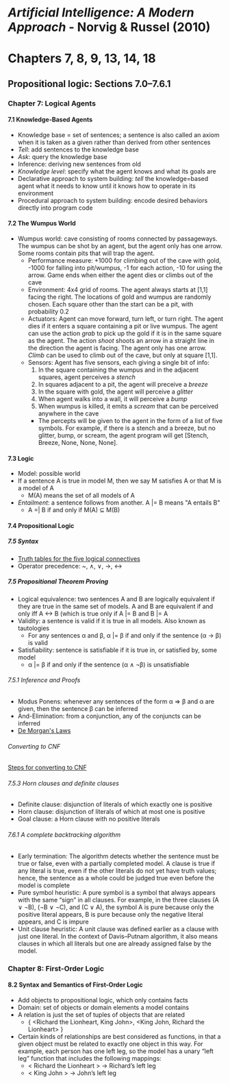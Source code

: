 # *Artificial Intelligence: A Modern Approach* - Norvig & Russel (2010)
# Chapters 7, 8, 9, 13, 14, 18
## Propositional logic: Sections 7.0–7.6.1
### Chapter 7: Logical Agents
#### 7.1 Knowledge-Based Agents
* Knowledge base = set of sentences; a sentence is also called an axiom when it is taken as a given rather than derived from other sentences
* *Tell*: add sentences to the knowledge base
* *Ask*: query the knowledge base
* Inference: deriving new sentences from old
* *Knowledge level*: specify what the agent knows and what its goals are
* Declarative approach to system building: *tell* the knowledge=based agent what it needs to know until it knows how to operate in its environment
* Procedural approach to system building: encode desired behaviors directly into program code
#### 7.2 The Wumpus World
* Wumpus world: cave consisting of rooms connected by passageways. The wumpus can be shot by an agent, but the agent only has one arrow. Some rooms contain pits that will trap the agent.
  * Performance measure: +1000 for climbing out of the cave with gold, -1000 for falling into pit/wumpus, -1 for each action, -10 for using the arrow. Game ends when either the agent dies or climbs out of the cave
  * Environment: 4x4 grid of rooms. The agent always starts at [1,1] facing the right. The locations of gold and wumpus are randomly chosen. Each square other than the start can be a pit, with probability 0.2
  * Actuators: Agent can move forward, turn left, or turn right. The agent dies if it enters a square containing a pit or live wumpus. The agent can use the action *grab* to pick up the gold if it is in the same square as the agent. The action *shoot* shoots an arrow in a straight line in the direction the agent is facing. The agent only has one arrow. *Climb* can be used to climb out of the cave, but only at square [1,1].
  * Sensors: Agent has five sensors, each giving a single bit of info:
    1. In the square containing the wumpus and in the adjacent squares, agent perceives a *stench*
    2. In squares adjacent to a pit, the agent will preceive a *breeze*
    3. In the square with gold, the agent will perceive a *glitter*
    4. When agent walks into a wall, it will perceive a *bump*
    5.  When wumpus is killed, it emits a *scream* that can be perceived anywhere in the cave
    * The percepts will be given to the agent in the form of a list of five symbols. For example, if there is a stench and a breeze, but no glitter, bump, or scream, the agent program will get [Stench, Breeze, None, None, None].
#### 7.3 Logic
* Model: possible world
* If a sentence A is true in model M, then we say M satisfies A or that M is a model of A
  * M(A) means the set of all models of A
* *Entailment*: a sentence follows from another. A |= B means "A entails B"
  * A =| B if and only if M(A) ⊆ M(B)
#### 7.4 Propositional Logic
##### 7.5 Syntax
* [Truth tables for the five logical connectives](http://images.slideplayer.com/26/8636033/slides/slide_20.jpg)
* Operator precedence: ~, ∧, ∨, ->, <->
##### 7.5 Propositional Theorem Proving
* Logical equivalence: two sentences A and B are logically equivalent if they are true in the same set of models. A and B are equivalent if and only iff A <-> B (which is true only if A |= B and B |= A
* Validity: a sentence is valid if it is true in all models. Also known as tautologies
  * For any sentences α and β, α |= β if and only if the sentence (α -> β) is valid
* Satisfiability: sentence is satisfiable if it is true in, or satisfied by, some model
  * α |= β if and only if the sentence (α ∧ ¬β) is unsatisfiable
###### 7.5.1 Inference and Proofs
* Modus Ponens: whenever any sentences of the form α ⇒ β and α are given, then the sentence β can be inferred
* And-Elimination: from a conjunction, any of the conjuncts can be inferred
* [De Morgan's Laws](https://i.ytimg.com/vi/i7NAjjMGIoA/maxresdefault.jpg)
###### Converting to CNF
[Steps for converting to CNF](http://slideplayer.com/slide/5028323/16/images/5/Converting+to+CNF+Any+wff+can+be+converted+to+CNF+by+using+the+following+equivalences:+(1)+A+%E2%86%94+B+%EF%82%BA+(A+%E2%86%92+B)+%CE%9B+(B+%E2%86%92+A).jpg)
###### 7.5.3 Horn clauses and definite clauses
* Definite clause: disjunction of literals of which exactly one is positive
* Horn clause: disjunction of literals of which at most one is positive
* Goal clause: a Horn clause with no positive literals
###### 7.6.1 A complete backtracking algorithm
* Early termination: The algorithm detects whether the sentence must be true or false, even with a partially completed model. A clause is true if any literal is true, even if the other literals do not yet have truth values; hence, the sentence as a whole could be judged true even before the model is complete
* Pure symbol heuristic: A pure symbol is a symbol that always appears with the same “sign” in all clauses. For example, in the three clauses (A ∨ ¬B), (¬B ∨ ¬C), and (C ∨ A), the symbol A is pure because only the positive literal appears, B is pure because only the negative literal appears, and C is impure
* Unit clause heuristic: A unit clause was defined earlier as a clause with just one literal. In the context of Davis–Putnam algorithm, it also means clauses in which all literals but one are already assigned false by the model.
### Chapter 8: First-Order Logic
#### 8.2 Syntax and Semantics of First-Order Logic
* Add objects to propositional logic, which only contains facts
* Domain: set of objects or domain elements a model contains
* A relation is just the set of tuples of objects that are related
  * { <Richard the Lionheart, King John>, <King John, Richard the Lionheart> }
* Certain kinds of relationships are best considered as functions, in that a given object must be related to exactly one object in this way. For example, each person has one left leg, so the model has a unary “left leg” function that includes the following mappings:
  * < Richard the Lionheart > → Richard’s left leg
  * < King John > → John’s left leg
